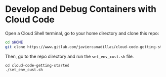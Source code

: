 # Develop and Debug Containers with Cloud Code

Open a Cloud Shell terminal, go to your home directory and clone this repo:

```bash
cd $HOME
git clone https://www.gitlab.com/javiercanadillas/cloud-code-getting-started
```

Then, go to the repo directory and run the `set_env_cust.sh` file.

```
cd cloud-code-getting-started
./set_env_cust.sh
```